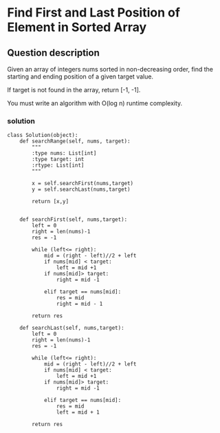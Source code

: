 # Find First and Last Position of Element in Sorted Array

## Question description
Given an array of integers nums sorted in non-decreasing order, find the starting and ending position of a given target value.

If target is not found in the array, return [-1, -1].

You must write an algorithm with O(log n) runtime complexity.
### solution
```
class Solution(object):
    def searchRange(self, nums, target):
        """
        :type nums: List[int]
        :type target: int
        :rtype: List[int]
        """
        
        x = self.searchFirst(nums,target)
        y = self.searchLast(nums,target)
        
        return [x,y]
        
        
    def searchFirst(self, nums,target):
        left = 0
        right = len(nums)-1
        res = -1
        
        while (left<= right):
            mid = (right - left)//2 + left
            if nums[mid] < target:
                left = mid +1
            if nums[mid]> target:
                right = mid -1
            
            elif target == nums[mid]:
                res = mid
                right = mid - 1
        
        return res
    
    def searchLast(self, nums,target):
        left = 0
        right = len(nums)-1
        res = -1
        
        while (left<= right):
            mid = (right - left)//2 + left
            if nums[mid] < target:
                left = mid +1
            if nums[mid]> target:
                right = mid -1
            
            elif target == nums[mid]:
                res = mid
                left = mid + 1
        
        return res

```